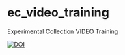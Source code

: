# ec_video_training
Experimental Collection VIDEO Training


[![DOI](https://zenodo.org/badge/88169761.svg)](https://zenodo.org/badge/latestdoi/88169761)


